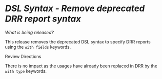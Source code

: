 # *DSL Syntax - Remove deprecated DRR report syntax*

_What is being released?_

This release removes the deprecated DSL syntax to specify DRR reports using the `with fields` keywords. 

Review Directions

There is no impact as the usages have already been replaced in DRR by the `with type` keywords.

